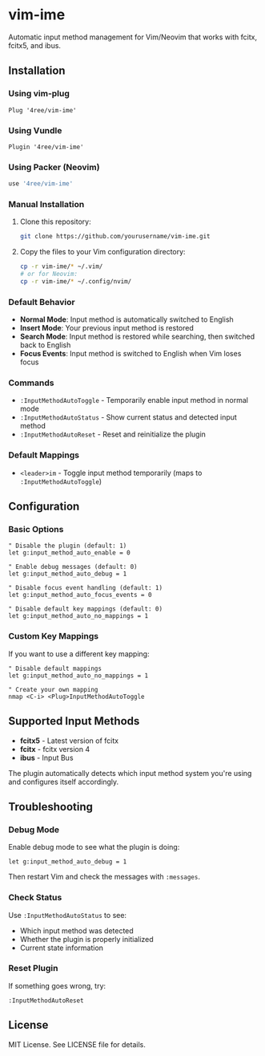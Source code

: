 # vim-ime

Automatic input method management for Vim/Neovim that works with fcitx, fcitx5, and ibus.

## Installation

### Using vim-plug

```vim
Plug '4ree/vim-ime'
```

### Using Vundle

```vim
Plugin '4ree/vim-ime'
```

### Using Packer (Neovim)

```lua
use '4ree/vim-ime'
```

### Manual Installation

1. Clone this repository:
   ```bash
   git clone https://github.com/yourusername/vim-ime.git
   ```

2. Copy the files to your Vim configuration directory:
   ```bash
   cp -r vim-ime/* ~/.vim/
   # or for Neovim:
   cp -r vim-ime/* ~/.config/nvim/
   ```

### Default Behavior

- **Normal Mode**: Input method is automatically switched to English
- **Insert Mode**: Your previous input method is restored
- **Search Mode**: Input method is restored while searching, then switched back to English
- **Focus Events**: Input method is switched to English when Vim loses focus

### Commands

- `:InputMethodAutoToggle` - Temporarily enable input method in normal mode
- `:InputMethodAutoStatus` - Show current status and detected input method
- `:InputMethodAutoReset` - Reset and reinitialize the plugin

### Default Mappings

- `<leader>im` - Toggle input method temporarily (maps to `:InputMethodAutoToggle`)

## Configuration

### Basic Options

```vim
" Disable the plugin (default: 1)
let g:input_method_auto_enable = 0

" Enable debug messages (default: 0)
let g:input_method_auto_debug = 1

" Disable focus event handling (default: 1)
let g:input_method_auto_focus_events = 0

" Disable default key mappings (default: 0)
let g:input_method_auto_no_mappings = 1
```

### Custom Key Mappings

If you want to use a different key mapping:

```vim
" Disable default mappings
let g:input_method_auto_no_mappings = 1

" Create your own mapping
nmap <C-i> <Plug>InputMethodAutoToggle
```

## Supported Input Methods

- **fcitx5** - Latest version of fcitx
- **fcitx** - fcitx version 4
- **ibus** - Input Bus

The plugin automatically detects which input method system you're using and configures itself accordingly.

## Troubleshooting

### Debug Mode

Enable debug mode to see what the plugin is doing:

```vim
let g:input_method_auto_debug = 1
```

Then restart Vim and check the messages with `:messages`.

### Check Status

Use `:InputMethodAutoStatus` to see:
- Which input method was detected
- Whether the plugin is properly initialized
- Current state information

### Reset Plugin

If something goes wrong, try:

```vim
:InputMethodAutoReset
```

## License

MIT License. See LICENSE file for details.
